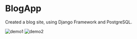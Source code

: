 # BlogApp

Created a blog site, using Django Framework and PostgreSQL.

![demo1](https://user-images.githubusercontent.com/46426033/182142163-0366794f-172a-45c5-94c2-ab14aedab091.PNG)
![demo2](https://user-images.githubusercontent.com/46426033/182142167-bc912eeb-21ca-4c08-b0b1-156857f2a4e4.PNG)
